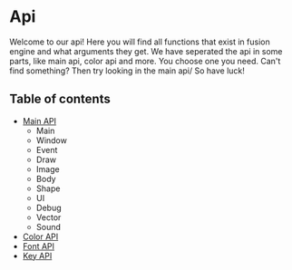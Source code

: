 # Api

Welcome to our api! Here you will find all functions that exist in fusion engine and what arguments they get.
We have seperated the api in some parts, like main api, color api and more. You choose one you need.
Can't find something? Then try looking in the main api/
So have luck!

## Table of contents
 - [Main API](api.md)
    - Main
    - Window
    - Event
    - Draw
    - Image
    - Body
    - Shape
    - UI
    - Debug
    - Vector
    - Sound
 - [Color API](color.md)
 - [Font API](fonts.md)
 - [Key API](keys.md)
